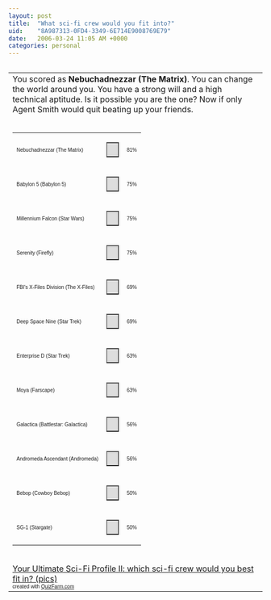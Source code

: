 ```yaml
---
layout: post
title:  "What sci-fi crew would you fit into?"
uid:	"8A987313-0FD4-3349-6E714E9008769E79"
date:   2006-03-24 11:05 AM +0000
categories: personal
---
```

<img src="http://images.quizfarm.com/1133420721Nebuchadnezzar.jpg" alt="" /><br />
<table cellspacing="0" cellpadding="5" border="0">
    <tbody>
        <tr>
            <td> You scored as <strong>Nebuchadnezzar (The Matrix)</strong>. You can change the world around you.  You have a strong will and a high technical aptitude.  Is it possible you are the one?  Now if only Agent Smith would quit beating up your friends.<br /><br />
            <table width="300" cellspacing="0" cellpadding="0" border="0">
                <tbody>
                    <tr>
                        <td>
                        <p><font size="1" face="Arial">Nebuchadnezzar (The Matrix)</font></p>
                        </td>
                        <td>
                        <table width="81" cellspacing="0" cellpadding="0" border="1" bgcolor="#dddddd">
                            <tbody>
                                <tr>
                                    <td>&nbsp;</td>
                                </tr>
                            </tbody>
                        </table>
                        </td>
                        <td><font size="1" face="Arial">81%</font></td>
                    </tr>
                    <tr>
                        <td>
                        <p><font size="1" face="Arial">Babylon 5 (Babylon 5)</font></p>
                        </td>
                        <td>
                        <table width="75" cellspacing="0" cellpadding="0" border="1" bgcolor="#dddddd">
                            <tbody>
                                <tr>
                                    <td>&nbsp;</td>
                                </tr>
                            </tbody>
                        </table>
                        </td>
                        <td><font size="1" face="Arial">75%</font></td>
                    </tr>
                    <tr>
                        <td>
                        <p><font size="1" face="Arial">Millennium Falcon (Star Wars)</font></p>
                        </td>
                        <td>
                        <table width="75" cellspacing="0" cellpadding="0" border="1" bgcolor="#dddddd">
                            <tbody>
                                <tr>
                                    <td>&nbsp;</td>
                                </tr>
                            </tbody>
                        </table>
                        </td>
                        <td><font size="1" face="Arial">75%</font></td>
                    </tr>
                    <tr>
                        <td>
                        <p><font size="1" face="Arial">Serenity (Firefly)</font></p>
                        </td>
                        <td>
                        <table width="75" cellspacing="0" cellpadding="0" border="1" bgcolor="#dddddd">
                            <tbody>
                                <tr>
                                    <td>&nbsp;</td>
                                </tr>
                            </tbody>
                        </table>
                        </td>
                        <td><font size="1" face="Arial">75%</font></td>
                    </tr>
                    <tr>
                        <td>
                        <p><font size="1" face="Arial">FBI's X-Files Division (The X-Files)</font></p>
                        </td>
                        <td>
                        <table width="69" cellspacing="0" cellpadding="0" border="1" bgcolor="#dddddd">
                            <tbody>
                                <tr>
                                    <td>&nbsp;</td>
                                </tr>
                            </tbody>
                        </table>
                        </td>
                        <td><font size="1" face="Arial">69%</font></td>
                    </tr>
                    <tr>
                        <td>
                        <p><font size="1" face="Arial">Deep Space Nine (Star Trek)</font></p>
                        </td>
                        <td>
                        <table width="69" cellspacing="0" cellpadding="0" border="1" bgcolor="#dddddd">
                            <tbody>
                                <tr>
                                    <td>&nbsp;</td>
                                </tr>
                            </tbody>
                        </table>
                        </td>
                        <td><font size="1" face="Arial">69%</font></td>
                    </tr>
                    <tr>
                        <td>
                        <p><font size="1" face="Arial">Enterprise D (Star Trek)</font></p>
                        </td>
                        <td>
                        <table width="63" cellspacing="0" cellpadding="0" border="1" bgcolor="#dddddd">
                            <tbody>
                                <tr>
                                    <td>&nbsp;</td>
                                </tr>
                            </tbody>
                        </table>
                        </td>
                        <td><font size="1" face="Arial">63%</font></td>
                    </tr>
                    <tr>
                        <td>
                        <p><font size="1" face="Arial">Moya (Farscape)</font></p>
                        </td>
                        <td>
                        <table width="63" cellspacing="0" cellpadding="0" border="1" bgcolor="#dddddd">
                            <tbody>
                                <tr>
                                    <td>&nbsp;</td>
                                </tr>
                            </tbody>
                        </table>
                        </td>
                        <td><font size="1" face="Arial">63%</font></td>
                    </tr>
                    <tr>
                        <td>
                        <p><font size="1" face="Arial">Galactica (Battlestar: Galactica)</font></p>
                        </td>
                        <td>
                        <table width="56" cellspacing="0" cellpadding="0" border="1" bgcolor="#dddddd">
                            <tbody>
                                <tr>
                                    <td>&nbsp;</td>
                                </tr>
                            </tbody>
                        </table>
                        </td>
                        <td><font size="1" face="Arial">56%</font></td>
                    </tr>
                    <tr>
                        <td>
                        <p><font size="1" face="Arial">Andromeda Ascendant (Andromeda)</font></p>
                        </td>
                        <td>
                        <table width="56" cellspacing="0" cellpadding="0" border="1" bgcolor="#dddddd">
                            <tbody>
                                <tr>
                                    <td>&nbsp;</td>
                                </tr>
                            </tbody>
                        </table>
                        </td>
                        <td><font size="1" face="Arial">56%</font></td>
                    </tr>
                    <tr>
                        <td>
                        <p><font size="1" face="Arial">Bebop (Cowboy Bebop)</font></p>
                        </td>
                        <td>
                        <table width="50" cellspacing="0" cellpadding="0" border="1" bgcolor="#dddddd">
                            <tbody>
                                <tr>
                                    <td>&nbsp;</td>
                                </tr>
                            </tbody>
                        </table>
                        </td>
                        <td><font size="1" face="Arial">50%</font></td>
                    </tr>
                    <tr>
                        <td>
                        <p><font size="1" face="Arial">SG-1 (Stargate)</font></p>
                        </td>
                        <td>
                        <table width="50" cellspacing="0" cellpadding="0" border="1" bgcolor="#dddddd">
                            <tbody>
                                <tr>
                                    <td>&nbsp;</td>
                                </tr>
                            </tbody>
                        </table>
                        </td>
                        <td><font size="1" face="Arial">50%</font></td>
                    </tr>
                </tbody>
            </table>
            <br /><a href="http://quizfarm.com/test.php?q_id=111863" target="_blank">Your Ultimate Sci-Fi Profile II: which sci-fi crew would you best fit in? (pics)</a><br /><font size="1" face="Arial">created with <a href="http://quizfarm.com">QuizFarm.com</a></font></td>
        </tr>
    </tbody>
</table>